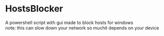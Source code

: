 # HostsBlocker
A powershell script with gui made to block hosts for windows<br>
note: this can slow down your network so muchit depends on your device
